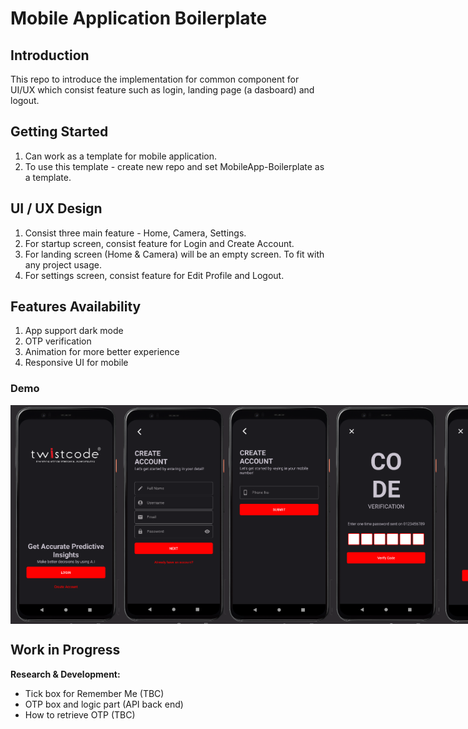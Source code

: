 # Mobile Application Boilerplate

## Introduction
This repo to introduce the implementation for common component for UI/UX which consist feature such as login, landing page (a dasboard) and logout.

## Getting Started
1. Can work as a template for mobile application.
2. To use this template - create new repo and set MobileApp-Boilerplate as a template.

## UI / UX Design
1. Consist three main feature - Home, Camera, Settings.
2. For startup screen, consist feature for Login and Create Account.
3. For landing screen (Home & Camera) will be an empty screen. To fit with any project usage.
4. For settings screen, consist feature for Edit Profile and Logout.

## Features Availability
1. App support dark mode
2. OTP verification
3. Animation for more better experience
4. Responsive UI for mobile

### Demo
<div align="center">
  <div style="display: flex;">
    <img src="https://github.com/mohamadarfakhsy13/native-mobile-boilerplate/blob/main/mobile-boilerplate/01-startup.png?raw=true" width="200" height="350">
    <img src="https://github.com/mohamadarfakhsy13/native-mobile-boilerplate/blob/main/mobile-boilerplate/02-create-account.png?raw=true" width="200" height="350">
    <img src="https://github.com/mohamadarfakhsy13/native-mobile-boilerplate/blob/main/mobile-boilerplate/03-phone-no.png?raw=true" width="200" height="350">
    <img src="https://github.com/mohamadarfakhsy13/native-mobile-boilerplate/blob/main/mobile-boilerplate/04-otp-verification.png?raw=true" width="200" height="350">
    <img src="https://github.com/mohamadarfakhsy13/native-mobile-boilerplate/blob/main/mobile-boilerplate/05-success-create-account.png?raw=true" width="200" height="350">
    <img src="https://github.com/mohamadarfakhsy13/native-mobile-boilerplate/blob/main/mobile-boilerplate/06-forgot-password.png?raw=true" width="200" height="350">
    <img src="https://github.com/mohamadarfakhsy13/native-mobile-boilerplate/blob/main/mobile-boilerplate/07-success-change-password.png?raw=true" width="200" height="350">
    <img src="https://github.com/mohamadarfakhsy13/native-mobile-boilerplate/blob/main/mobile-boilerplate/08-login.png?raw=true" width="200" height="350">
    <img src="https://github.com/mohamadarfakhsy13/native-mobile-boilerplate/blob/main/mobile-boilerplate/09-startup-light-mode.png?raw=true" width="200" height="350">
  </div>
</div>

## Work in Progress
**Research & Development:**
- Tick box for Remember Me (TBC)
- OTP box and logic part (API back end)
- How to retrieve OTP (TBC)